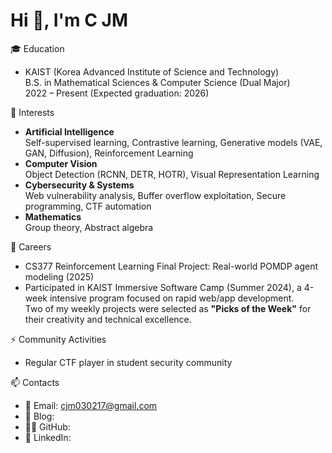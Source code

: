 # Hi 👋, I'm C JM

🎓 Education  
- KAIST (Korea Advanced Institute of Science and Technology)  
  B.S. in Mathematical Sciences & Computer Science (Dual Major)  
  2022 – Present (Expected graduation: 2026)

🌱 Interests  
- **Artificial Intelligence**  
  Self-supervised learning, Contrastive learning, Generative models (VAE, GAN, Diffusion), Reinforcement Learning  
- **Computer Vision**  
  Object Detection (RCNN, DETR, HOTR), Visual Representation Learning  
- **Cybersecurity & Systems**  
  Web vulnerability analysis, Buffer overflow exploitation, Secure programming, CTF automation   
- **Mathematics**  
  Group theory, Abstract algebra  

🔭 Careers  
- CS377 Reinforcement Learning Final Project: Real-world POMDP agent modeling (2025)  
- Participated in KAIST Immersive Software Camp (Summer 2024), a 4-week intensive program focused on rapid web/app development.  
  Two of my weekly projects were selected as **"Picks of the Week"** for their creativity and technical excellence.

⚡ Community Activities  
- Regular CTF player in student security community

📫 Contacts  
- 📧 Email: cjm030217@gmail.com
- 📝 Blog:  
- 🧑‍💻 GitHub: 
- 💼 LinkedIn: 
